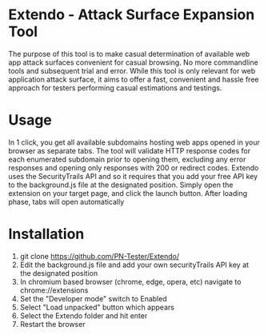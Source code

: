 # Extendo - Attack Surface Expansion Tool
The purpose of this tool is to make casual determination of available web app attack surfaces convenient for casual browsing.
No more commandline tools and subsequent trial and error. While this tool is only relevant for web application attack surface,
it aims to offer a fast, convenient and hassle free approach for testers performing casual estimations and testings.

# Usage
In 1 click, you get all available subdomains hosting web apps opened in your browser as separate tabs. The tool will validate HTTP response codes
for each enumerated subdomain prior to opening them, excluding any error responses and opening only responses with 200 or redirect codes.
Extendo uses the SecurityTrails API and so it requires that you add your free API key to the background.js file at the designated position.
Simply open the extension on your target page, and click the launch button. After loading phase, tabs will open automatically

# Installation
1. git clone https://github.com/PN-Tester/Extendo/
2. Edit the background.js file and add your own securityTrails API key at the designated position
3. In chromium based browser (chrome, edge, opera, etc) navigate to chrome://extensions
4. Set the "Developer mode" switch to Enabled
5. Select "Load unpacked" button which appears
6. Select the Extendo folder and hit enter
7. Restart the browser
